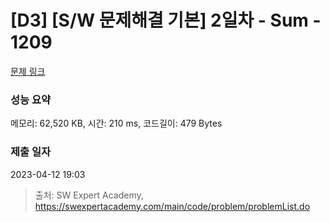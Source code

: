 # [D3] [S/W 문제해결 기본] 2일차 - Sum - 1209 

[문제 링크](https://swexpertacademy.com/main/code/problem/problemDetail.do?contestProbId=AV13_BWKACUCFAYh) 

### 성능 요약

메모리: 62,520 KB, 시간: 210 ms, 코드길이: 479 Bytes

### 제출 일자

2023-04-12 19:03



> 출처: SW Expert Academy, https://swexpertacademy.com/main/code/problem/problemList.do